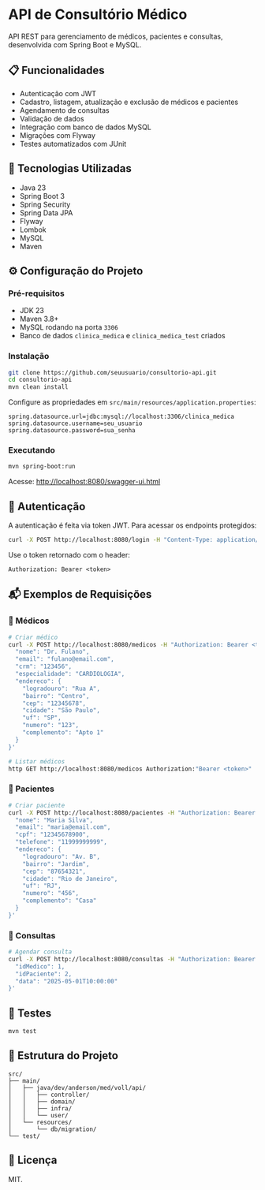 
# API de Consultório Médico

API REST para gerenciamento de médicos, pacientes e consultas, desenvolvida com Spring Boot e MySQL.

## 📋 Funcionalidades

- Autenticação com JWT
- Cadastro, listagem, atualização e exclusão de médicos e pacientes
- Agendamento de consultas
- Validação de dados
- Integração com banco de dados MySQL
- Migrações com Flyway
- Testes automatizados com JUnit

## 🚀 Tecnologias Utilizadas

- Java 23
- Spring Boot 3
- Spring Security
- Spring Data JPA
- Flyway
- Lombok
- MySQL
- Maven

## ⚙️ Configuração do Projeto

### Pré-requisitos

- JDK 23
- Maven 3.8+
- MySQL rodando na porta `3306`
- Banco de dados `clinica_medica` e `clinica_medica_test` criados

### Instalação

```bash
git clone https://github.com/seuusuario/consultorio-api.git
cd consultorio-api
mvn clean install
```

Configure as propriedades em `src/main/resources/application.properties`:

```properties
spring.datasource.url=jdbc:mysql://localhost:3306/clinica_medica
spring.datasource.username=seu_usuario
spring.datasource.password=sua_senha
```

### Executando

```bash
mvn spring-boot:run
```

Acesse: [http://localhost:8080/swagger-ui.html](http://localhost:8080/swagger-ui.html)

## 🔐 Autenticação

A autenticação é feita via token JWT. Para acessar os endpoints protegidos:

```bash
curl -X POST http://localhost:8080/login -H "Content-Type: application/json" -d '{"login":"admin", "senha":"123456"}'
```

Use o token retornado com o header:

```
Authorization: Bearer <token>
```

## 📬 Exemplos de Requisições

### 📌 Médicos

```bash
# Criar médico
curl -X POST http://localhost:8080/medicos -H "Authorization: Bearer <token>" -H "Content-Type: application/json" -d '{
  "nome": "Dr. Fulano",
  "email": "fulano@email.com",
  "crm": "123456",
  "especialidade": "CARDIOLOGIA",
  "endereco": {
    "logradouro": "Rua A",
    "bairro": "Centro",
    "cep": "12345678",
    "cidade": "São Paulo",
    "uf": "SP",
    "numero": "123",
    "complemento": "Apto 1"
  }
}'
```

```bash
# Listar médicos
http GET http://localhost:8080/medicos Authorization:"Bearer <token>"
```

### 📌 Pacientes

```bash
# Criar paciente
curl -X POST http://localhost:8080/pacientes -H "Authorization: Bearer <token>" -H "Content-Type: application/json" -d '{
  "nome": "Maria Silva",
  "email": "maria@email.com",
  "cpf": "12345678900",
  "telefone": "11999999999",
  "endereco": {
    "logradouro": "Av. B",
    "bairro": "Jardim",
    "cep": "87654321",
    "cidade": "Rio de Janeiro",
    "uf": "RJ",
    "numero": "456",
    "complemento": "Casa"
  }
}'
```

### 📌 Consultas

```bash
# Agendar consulta
curl -X POST http://localhost:8080/consultas -H "Authorization: Bearer <token>" -H "Content-Type: application/json" -d '{
  "idMedico": 1,
  "idPaciente": 2,
  "data": "2025-05-01T10:00:00"
}'
```

## 🧪 Testes

```bash
mvn test
```

## 📂 Estrutura do Projeto

```
src/
├── main/
│   ├── java/dev/anderson/med/voll/api/
│   │   ├── controller/
│   │   ├── domain/
│   │   ├── infra/
│   │   └── user/
│   └── resources/
│       └── db/migration/
└── test/
```

## 📄 Licença

MIT.
